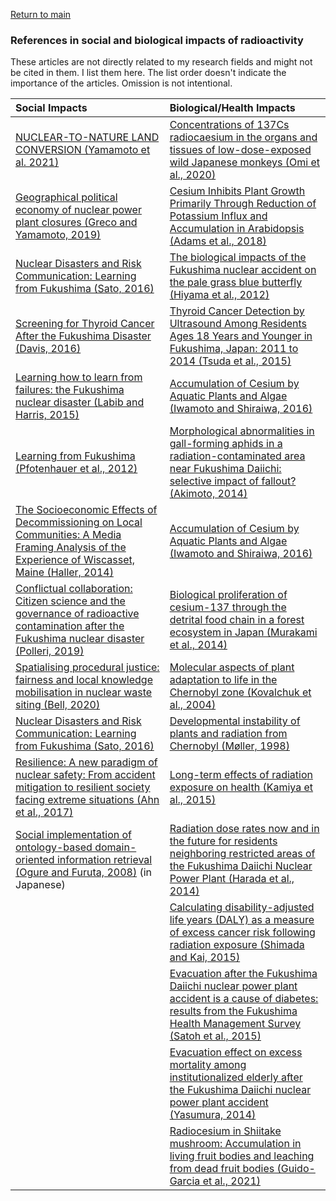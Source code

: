 <a href="https://misayasu.github.io/">Return to main</a><br/>

### References in social and biological impacts of radioactivity

These articles are not directly related to my research fields and might not be cited in them. I list them here. The list order doesn't indicate the importance of the articles. Omission is not intentional.<br/>

| Social Impacts                            | Biological/Health Impacts                             |
| :---------------------------------------- | :--------------------------------------------- |
| <a href="https://www.tandfonline.com/doi/pdf/10.1080/00167428.2020.1799212?casa_token=TPgx5bkV46QAAAAA%3Ac3shZrq0ZrW4ZIw8km7HPOluGSO_pqBs4qhq-Ai7wTBnq38806Q3jhw_sY4E9zLFakMkLCutedEjo78&/" target="_blank">NUCLEAR-TO-NATURE LAND CONVERSION (Yamamoto et al. 2021)</a> | <a href="https://bmcresnotes.biomedcentral.com/track/pdf/10.1186/s13104-020-04972-z.pdf" target="_blank">Concentrations of 137Cs radiocaesium in the organs and tissues of low-dose-exposed wild Japanese monkeys (Omi et al., 2020)</a> | 
| <a href="https://www.sciencedirect.com/science/article/pii/S0016718519302593?casa_token=CvV8-fTrR08AAAAA:yjMNHeEpaO1iwfNicscB7-MhJykexoccpf4yzemPNS-81-g_rVZ00shCVpv_KZEO-Ci5dEp2g3Gz/" target="_blank">Geographical political economy of nuclear power plant closures (Greco and Yamamoto, 2019)</a> | <a href="https://academic.oup.com/pcp/article/60/1/63/5096781/" target="_blank">Cesium Inhibits Plant Growth Primarily Through Reduction of Potassium Influx and Accumulation in Arabidopsis (Adams et al., 2018)</a> |
| <a href="http://collections.unu.edu/eserv/UNU:5514/UNUIAS_PB5.pdf/" target="_blank"> Nuclear Disasters and Risk Communication: Learning from Fukushima (Sato, 2016)</a> | <a href="https://www.nature.com/articles/srep00570?words=Breivik?refresh" target="_blank">The biological impacts of the Fukushima nuclear accident on the pale grass blue butterfly (Hiyama et al., 2012)</a> |
| <a href="https://journals.lww.com/epidem/Fulltext/2016/05000/Commentary___Screening_for_Thyroid_Cancer_After.4.aspx?casa_token=jlYQwmYgME8AAAAA:LaKYdrkApSaoTcH9bKQO6NSWHZBVEiOLMSnESLSim8e2YG4fT2YrkqnjVSpZM-ipAUSHRU06r7qQkaMUnZmsYys" target="_blank">Screening for Thyroid Cancer After the Fukushima Disaster (Davis, 2016)</a> |<a href="https://www.ncbi.nlm.nih.gov/pmc/articles/PMC4820668/" target="_blank">Thyroid Cancer Detection by Ultrasound Among Residents Ages 18 Years and Younger in Fukushima, Japan: 2011 to 2014 (Tsuda et al., 2015)</a>|
| <a href="https://pure.port.ac.uk/ws/portalfiles/portal/1789549/LABIB_2014_cright_EFA_Learning_how_to_learn_from_failures.pdf/" target="_blank">Learning how to learn from failures: the Fukushima nuclear disaster (Labib and Harris, 2015)</a> | <a href="https://link.springer.com/chapter/10.1007/978-3-319-41525-3_10" target="_blank">Accumulation of Cesium by Aquatic Plants and Algae (Iwamoto and Shiraiwa, 2016)</a> |
| <a href="https://www.jstor.org/stable/pdf/43315673.pdf?casa_token=3mQ3I9otgCMAAAAA:sYvhaB5JpUseV6dugMGdI8KMTEbqS5necNgtuZ_UCvbzvd-FfvyCrDHKjSv1nTcNtvMLMBAgd9Lob_i-GVb_YZhGrYzQ3vr-fQnAecb1yZ-F3W4etqwv0Q/" target="_blank"> Learning from Fukushima (Pfotenhauer et al., 2012)</a> | <a href="https://onlinelibrary.wiley.com/doi/pdf/10.1002/ece3.949" target="_blank">Morphological abnormalities in gall-forming aphids in a radiation-contaminated area near Fukushima Daiichi: selective impact of fallout? (Akimoto, 2014)</a>|
| <a href="http://msaag.aag.org/wp-content/uploads/2015/06/6-Haller-MSG472014F.pdf" target="_blank">The Socioeconomic Effects of Decommissioning on Local Communities: A Media Framing Analysis of the Experience of Wiscasset, Maine (Haller, 2014)</a> | <a href="https://link.springer.com/chapter/10.1007/978-3-319-41525-3_10" target="_blank">Accumulation of Cesium by Aquatic Plants and Algae (Iwamoto and Shiraiwa, 2016)</a>|
| <a href="https://anthrosource.onlinelibrary.wiley.com/doi/pdf/10.1111/amet.12763?casa_token=fExHYQhP-EEAAAAA%3AB5oHNMppkopf277tRU4H7vjF9w0PUCI3zMi0KBfq_QtqeRzLGYXVAudrI6qrNQsSMmDuNqp8zoGVboI" target="_blank">Conflictual collaboration: Citizen science and the governance of radioactive contamination after the Fukushima nuclear disaster (Polleri, 2019)</a> |<a href="https://www.nature.com/articles/srep03599?origin=ppub" target="_blank">Biological proliferation of cesium-137 through the detrital food chain in a forest ecosystem in Japan (Murakami et al., 2014)</a>|
| <a href="https://www.tandfonline.com/doi/abs/10.1080/13549839.2020.1867841" target="_blank">Spatialising procedural justice: fairness and local knowledge mobilisation in nuclear waste siting (Bell, 2020)</a> |<a href="https://www.sciencedirect.com/science/article/abs/pii/S0027510700000294" target="_blank">Molecular aspects of plant adaptation to life in the Chernobyl zone (Kovalchuk et al., 2004)</a>|
| <a href="http://collections.unu.edu/eserv/UNU:5514/UNUIAS_PB5.pdf" target="_blank">Nuclear Disasters and Risk Communication: Learning from Fukushima (Sato, 2016)</a> |<a href="https://www.jstor.org/stable/pdf/3546765.pdf?casa_token=aqDTCIQI1XoAAAAA:O8u93EDL9WFohhZaVBmHQ33Neqt4NX42W3AK5JMhqwEs63kbD-HTVuI7Z996ocP_9PRjuS8kKgcGRvF-bLPuFfhPqN4o8ZPLuwbs-AXOQHPbWMUqbEU" target="_blank">Developmental instability of plants and radiation from Chernobyl (Møller, 1998)</a>|
| <a href="https://library.oapen.org/bitstream/handle/20.500.12657/27820/1002185.pdf?sequence=1" target="_blank">Resilience: A new paradigm of nuclear safety: From accident mitigation to resilient society facing extreme situations (Ahn et al., 2017)</a> | <a href="https://www.sciencedirect.com/science/article/pii/S0140673615611679?casa_token=RS7MAzH0QfYAAAAA:oIKBvyMujT5G2N5lcveZiSvrEZKgNbNw774dt_6LH11COaqH-KDmTCHDLpwKL1U81MqzIw8" target="_blank">Long-term effects of radiation exposure on health (Kamiya et al., 2015)</a>|
| <a href="https://www.jstage.jst.go.jp/article/sociotechnica/5/0/5_0_206/_article/-char/ja/" target="_blank">Social implementation of ontology-based domain-oriented information retrieval (Ogure and Furuta, 2008)</a> (in Japanese) | <a href="https://www.pnas.org/content/pnas/111/10/E914.full.pdf" target="_blank">Radiation dose rates now and in the future for residents neighboring restricted areas of the Fukushima Daiichi Nuclear Power Plant (Harada et al., 2014)</a>|
|  | <a href="https://iopscience.iop.org/article/10.1088/0952-4746/35/4/763/pdf?casa_token=BZNYd7I8NEcAAAAA:j967lk4T6krkoxzDeTpp1iCkscSl6PpdhvETxfnSUvBIaQIyCceOCH-xe9rH6joBCHskP2k" target="_blank">Calculating disability-adjusted life years (DALY) as a measure of excess cancer risk following radiation exposure (Shimada and Kai, 2015)</a>|
|  | <a href="https://downloads.hindawi.com/journals/jdr/2015/627390.pdf" target="_blank">Evacuation after the Fukushima Daiichi nuclear power plant accident is a cause of diabetes: results from the Fukushima Health Management Survey (Satoh et al., 2015)</a>|
|  | <a href="https://www.jstage.jst.go.jp/article/fms/advpub/0/advpub_2014-13/_pdf/-char/ja" target="_blank">Evacuation effect on excess mortality among institutionalized elderly after the Fukushima Daiichi nuclear power plant accident (Yasumura, 2014)</a>|
|  | <a href="https://pdf.sciencedirectassets.com/271852/1-s2.0-S0045653521X00100/1-s2.0-S0045653521009826/main.pdf?X-Amz-Security-Token=IQoJb3JpZ2luX2VjEMr%2F%2F%2F%2F%2F%2F%2F%2F%2F%2FwEaCXVzLWVhc3QtMSJGMEQCIH3i6hzC7%2FsyZjmBSNLgg2U6Wmw4P89BhOMcZo1MXNUgAiBydOPZY5Ge%2Fj24RnlZ%2FbadQNlJ1rYKuWrhWeDdSzfEfSr6AwhjEAQaDDA1OTAwMzU0Njg2NSIMdjyprFZT4PHLYl%2BWKtcDoh%2FDg02nUFOanqhE2CSTgG7eqFMkFnc1nLDnl0gY17UME16feBFyz%2BVWV8%2BwZg4vXk2UxIHWO9mmC7Ie%2FDJnPaEtV09dGwebPrqqJRnjILToYqSZxtQ5bIhvgbj%2BUB1Sa0Gv2SkC0FOBGVF6AW8kEYAeVWgxNci4DQgzekgPirYOxCrfJkDN5a48kU6qNtm6cyrAvCtfVq6vJ3yNiyFhpaxEOxFXn3Fx9RTxKsARGDo02qsK8ptq1zZiTeJOIztF2Q13N6O6TxUpqsn%2F8olQWimn%2B8Q31ng9hQVWVxR4TUNppDTih%2FNJR6pZkm67UiObnEkKWDxc27UqT%2BMFLf9b7Dv%2F9Ua46P6bXWgOUcUdMyO6xpjwqJUDn8CNyk8BBo10HLfCKMeDxezXj0gj91hC8JXcdzaWKytll2PHSYHZV3Kjbx7WdR3xyeOdDlqAFWxKf73GTZzxaVdFr46Z3ZzxVesSyydeydOCMQBkrP4YhrbJ%2B3MJzlzHRGqCg4%2BL1fn2trH889Ej%2FDNfLsafDtpaf3VSd5cjBqRLEf%2BjZLBbMg7Bu54HyiwMrzAX1onp4%2FlcEluOy8JSJEYzdmrwB8CTnJ6Bm%2BTkyooqarMhov7cxPpp1V5SzZMvMIDX24sGOqYBkOIpXkuSzARJYYjWCTMhsZCThovlPR26GGqnwUDb023dsnWEBXpL%2B02ONlVorXbG5JMNwClLqxsiR7Ew%2FVMyPD6P5jIRalpUP%2BKZ1KQsep%2BgrEG%2BW0BipthlY1nqUh%2FO4JqKeOo%2Bhd%2BViRxiqNBm7Lsw30Yn9KUIYPnLTcubs8mW7f7iZcojyX%2F7n7H%2BIeJsgG7OrYFkjO7HnxpD8XNs%2FWh0ALrokg%3D%3D&X-Amz-Algorithm=AWS4-HMAC-SHA256&X-Amz-Date=20211025T191808Z&X-Amz-SignedHeaders=host&X-Amz-Expires=300&X-Amz-Credential=ASIAQ3PHCVTYXEU3GAOQ%2F20211025%2Fus-east-1%2Fs3%2Faws4_request&X-Amz-Signature=f73aa4743d6e84d8e6d325669e3dbdc6f0c6f08ff1d3428df25b673f047488d6&hash=4a9c65cdbfecbaaf60c91c5a8d6f70f3973fe85db6fa5d12ba38b24fee3056d6&host=68042c943591013ac2b2430a89b270f6af2c76d8dfd086a07176afe7c76c2c61&pii=S0045653521009826&tid=spdf-7ed5ef28-4804-47e7-9169-564b5efc9032&sid=5a147cd86602284d445b49a2ecbcf1fb861agxrqa&type=client" target="_blank">Radiocesium in Shiitake mushroom: Accumulation in living fruit bodies and leaching from dead fruit bodies (Guido-Garcia et al., 2021)</a>|  
